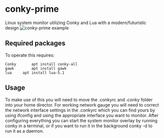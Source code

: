 # conky-prime

Linux system monitor utilizing Conky and Lua with a modern/futuristic design
![conky-prime example](https://postimg.cc/3kn6D53m)

## Required packages

To operate this requires:
```
Conky		apt install conky-all
gawk		apt install gawk
lua		apt install lua-5.1
```

## Usage

To make use of this you will need to move the .conkyrc and .conky folder into your home director.
For working network gauge you will need to correct the network interface settings in the .conkyrc
which you can find yours by using ifconfig and using the appropriate interface you want to monitor.
After configuring everything you can start the system monitor overlay by running conky in a terminal,
or if you want to run it in the background conky -d to run it as a daemon. 
